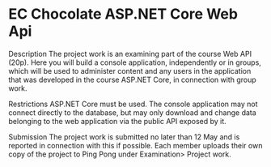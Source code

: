 # EC Chocolate ASP.NET Core Web Api

Description
The project work is an examining part of the course Web API (20p). Here you will build a console application, independently or in groups, which will be used to administer content and any users in the application that was developed in the course ASP.NET Core, in connection with group work.

Restrictions
ASP.NET Core must be used.
The console application may not connect directly to the database, but may only download and change data belonging to the web application via the public API exposed by it.

Submission
The project work is submitted no later than 12 May and is reported in connection with this if possible. Each member uploads their own copy of the project to Ping Pong under Examination> Project work.
